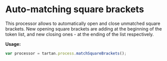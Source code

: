 # Auto-matching square brackets

This processor allows to automatically open and close
unmatched square brackets. New opening square brackets are adding 
at the beginning of the token list, and new closing ones - at 
the ending of the list respectively.  

**Usage:** 
```javascript
var processor = tartan.process.matchSquareBrackets();
```
 